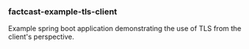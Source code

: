 ### factcast-example-tls-client

Example spring boot application demonstrating the use of TLS from the client's perspective.
  